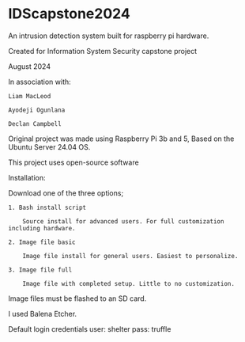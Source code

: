 # IDScapstone2024

An intrusion detection system built for raspberry pi hardware. 

Created for Information System Security capstone project 

August 2024

In association with:

    Liam MacLeod

    Ayodeji Ogunlana
    
    Declan Campbell

Original project was made using Raspberry Pi 3b and 5, Based on the Ubuntu Server 24.04 
OS. 

This project uses open-source software


Installation:

  Download one of the three options;
  
    1. Bash install script
    
        Source install for advanced users. For full customization including hardware.
        
    2. Image file basic
    
        Image file install for general users. Easiest to personalize.
        
    3. Image file full
    
        Image file with completed setup. Little to no customization.
        

Image files must be flashed to an SD card.

I used Balena Etcher.

Default login credentials
user: shelter
pass: truffle
